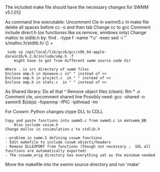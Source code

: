 The included make file should have the necessary changes for SWMM v5.1.012

As command line executable:
	Uncomment Cle in swmm5.c
	In make file delete all spaces before cc -o and then tab
	Change cc to gcc
	Comment include direct.h (os functionss like os.remove, windows only)
	Change malloc to stdlib.h by:
	find . -type f -name '*.c' -exec sed -i '' s/malloc.h/stdlib.h/ {} +

	 sudo cp /opt/local/lib/gcc6/gcc/x86_64-apple-darwin16/6.2.0/include/omp.h .f
		might have to get from different swmm source code dir

	Where . is src directory of swmm files
	Enclose omp.h in dynwave.c in" " instead of <>
	Enclose omp.h in project.c  in " " instead of <>
	Enclose omp.h in stats.c  in " " instead of <>

As Shared library:
	Do all that ^
	Remove object files (clean): Rm * .o
	Comment cle, uncomment shared line
	Possibly need:
	gcc -shared -o swmm5 $(objs) -fopenmp -fPIC -lpthread -lm

For Coswm:
	Python changes ctype DLL to CDLL

	Copy and paste functions into swmm5.c from swmm5.c in matswmm_BB
		Also include cosim.h
	Change malloc in cosimulation.c to stdlib.h

	--problem in swmm.5 defining coswm functions
	- Edit makefile to include coswm objects/headers
	- Remove DLLEXPORT from functions (though not necessary ;  SOL all functions are automatically exported)
	- The coswmm_orig directory has everything set as the minimum needed

Move the makefile into the swmm source directory and run 'make'
